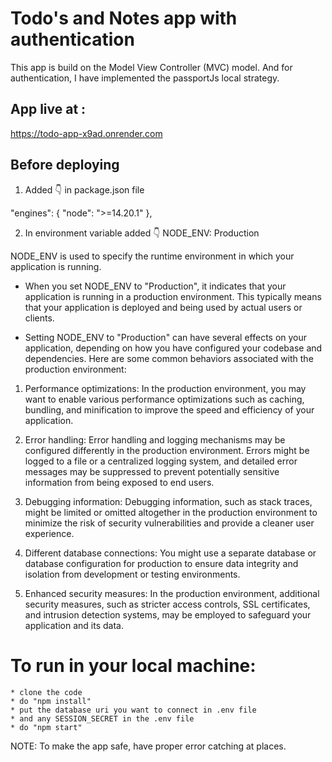 # Todo's and Notes app with authentication
  This app is build on the Model View Controller (MVC) model. 
  And for authentication, I have implemented the passportJs local strategy.

## App live at :
https://todo-app-x9ad.onrender.com

## Before deploying 
1. Added 👇 in package.json file 

"engines": {
    "node": ">=14.20.1"
  },

2. In environment variable added 👇
    NODE_ENV: Production

NODE_ENV is used to specify the runtime environment in which your application is running.

* When you set NODE_ENV to "Production", it indicates that your application is running in a production environment. This typically means that your application is deployed and being used by actual users or clients.

* Setting NODE_ENV to "Production" can have several effects on your application, depending on how you have configured your codebase and dependencies. Here are some common behaviors associated with the production environment:

1. Performance optimizations: In the production environment, you may want to enable various performance optimizations such as caching, bundling, and minification to improve the speed and efficiency of your application.

2. Error handling: Error handling and logging mechanisms may be configured differently in the production environment. Errors might be logged to a file or a centralized logging system, and detailed error messages may be suppressed to prevent potentially sensitive information from being exposed to end users.

3. Debugging information: Debugging information, such as stack traces, might be limited or omitted altogether in the production environment to minimize the risk of security vulnerabilities and provide a cleaner user experience.

4. Different database connections: You might use a separate database or database configuration for production to ensure data integrity and isolation from development or testing environments.

5. Enhanced security measures: In the production environment, additional security measures, such as stricter access controls, SSL certificates, and intrusion detection systems, may be employed to safeguard your application and its data.

# To run in your local machine:
    * clone the code
    * do "npm install"
    * put the database uri you want to connect in .env file
    * and any SESSION_SECRET in the .env file
    * do "npm start"

NOTE: To make the app safe, have proper error catching at places.